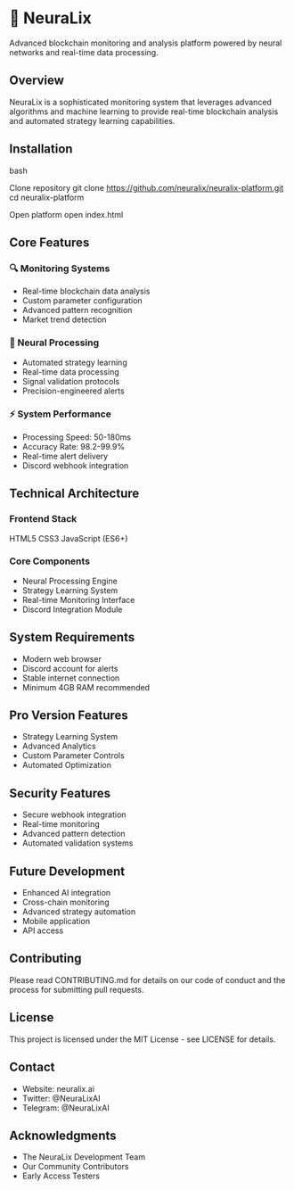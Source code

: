 # 🚀 NeuraLix
Advanced blockchain monitoring and analysis platform powered by neural networks and real-time data processing.

## Overview
NeuraLix is a sophisticated monitoring system that leverages advanced algorithms and machine learning to provide real-time blockchain analysis and automated strategy learning capabilities.

## Installation
bash

Clone repository
git clone https://github.com/neuralix/neuralix-platform.git
cd neuralix-platform

Open platform
open index.html

## Core Features

### 🔍 Monitoring Systems
- Real-time blockchain data analysis
- Custom parameter configuration
- Advanced pattern recognition
- Market trend detection

### 🤖 Neural Processing
- Automated strategy learning
- Real-time data processing
- Signal validation protocols
- Precision-engineered alerts

### ⚡ System Performance
- Processing Speed: 50-180ms
- Accuracy Rate: 98.2-99.9%
- Real-time alert delivery
- Discord webhook integration

## Technical Architecture

### Frontend Stack

HTML5
CSS3
JavaScript (ES6+)

### Core Components
- Neural Processing Engine
- Strategy Learning System
- Real-time Monitoring Interface
- Discord Integration Module

## System Requirements
- Modern web browser
- Discord account for alerts
- Stable internet connection
- Minimum 4GB RAM recommended

## Pro Version Features
- Strategy Learning System
- Advanced Analytics
- Custom Parameter Controls
- Automated Optimization

## Security Features
- Secure webhook integration
- Real-time monitoring
- Advanced pattern detection
- Automated validation systems

## Future Development
- Enhanced AI integration
- Cross-chain monitoring
- Advanced strategy automation
- Mobile application
- API access

## Contributing
Please read CONTRIBUTING.md for details on our code of conduct and the process for submitting pull requests.

## License
This project is licensed under the MIT License - see LICENSE for details.

## Contact
- Website: neuralix.ai
- Twitter: @NeuraLixAI
- Telegram: @NeuraLixAI

## Acknowledgments
- The NeuraLix Development Team
- Our Community Contributors
- Early Access Testers